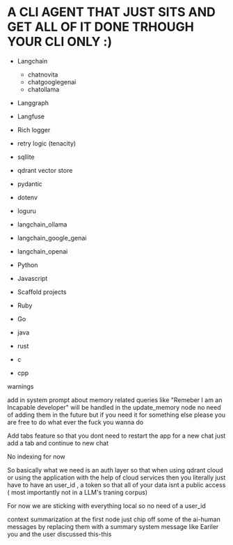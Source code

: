 # A CLI AGENT THAT JUST SITS AND GET ALL OF IT DONE TRHOUGH YOUR CLI ONLY :)

- Langchain 
    - chatnovita 
    - chatgooglegenai
    - chatollama 
- Langgraph 
- Langfuse 
- Rich logger 
- retry logic (tenacity)
- sqllite 
- qdrant vector store 
- pydantic 
- dotenv 
- loguru
- langchain_ollama 
- langchain_google_genai
- langchain_openai




- Python 
- Javascript
- Scaffold projects 
- Ruby 
- Go 
- java 
- rust 
- c 
- cpp

warnings

add in system prompt about memory related queries like "Remeber I am an Incapable developer" will be handled in the update_memory node no need of adding them in the future but if you need it for something else please you are free to do what ever the fuck you wanna do 


Add tabs feature so that you dont need to restart the app for a new chat just add a tab and continue to new chat 



No indexing for now

So basically what we need is an auth layer so that when using qdrant cloud or using the application with the help of cloud services then you literally just have to have an user_id , a token so that all of your data isnt a public access ( most importantly not in a LLM's traning corpus)

For now we are sticking with everything local so no need of a user_id

context summarization at the first node just chip off some of the ai-human messages by replacing them with a summary system message like Eariler you and the user discussed this-this 